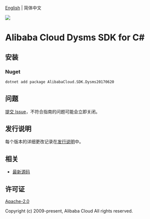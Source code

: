 [English](README.md) | 简体中文

![](https://aliyunsdk-pages.alicdn.com/icons/AlibabaCloud.svg)

# Alibaba Cloud Dysms SDK for C#

## 安装

### Nuget

```bash
dotnet add package AlibabaCloud.SDK.Dysms20170620
```

## 问题

[提交 Issue](https://github.com/aliyun/alibabacloud-csharp-sdk/issues/new)，不符合指南的问题可能会立即关闭。

## 发行说明

每个版本的详细更改记录在[发行说明](./ChangeLog.md)中。

## 相关

* [最新源码](https://github.com/aliyun/alibabacloud-csharp-sdk/)

## 许可证

[Apache-2.0](http://www.apache.org/licenses/LICENSE-2.0)

Copyright (c) 2009-present, Alibaba Cloud All rights reserved.
